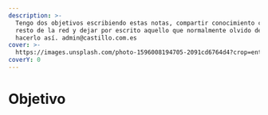 ```yaml
---
description: >-
  Tengo dos objetivos escribiendo estas notas, compartir conocimiento con el
  resto de la red y dejar por escrito aquello que normalmente olvido de no
  hacerlo así. admin@castillo.com.es
cover: >-
  https://images.unsplash.com/photo-1596008194705-2091cd6764d4?crop=entropy&cs=srgb&fm=jpg&ixid=MnwxOTcwMjR8MHwxfHNlYXJjaHw0fHx0YXJnZXR8ZW58MHx8fHwxNjQzMzA3OTE0&ixlib=rb-1.2.1&q=85
coverY: 0
---
```


# Objetivo

